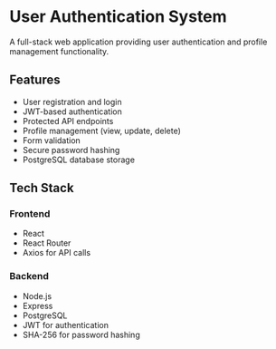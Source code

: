 # User Authentication System

A full-stack web application providing user authentication and profile management functionality.

## Features

- User registration and login
- JWT-based authentication
- Protected API endpoints
- Profile management (view, update, delete)
- Form validation
- Secure password hashing
- PostgreSQL database storage

## Tech Stack

### Frontend
- React
- React Router
- Axios for API calls

### Backend  
- Node.js
- Express
- PostgreSQL
- JWT for authentication
- SHA-256 for password hashing


